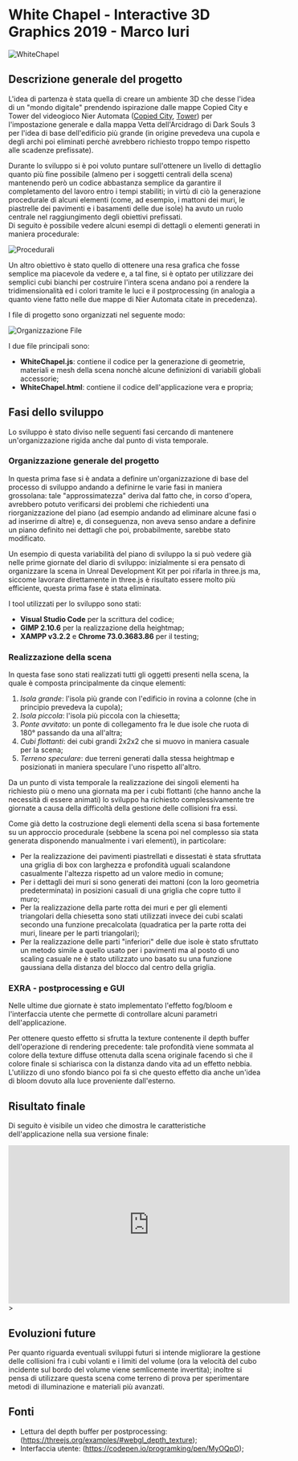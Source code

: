 # White Chapel - Interactive 3D Graphics 2019 - Marco Iuri

![WhiteChapel](WhiteChapel.png)

## Descrizione generale del progetto

L'idea di partenza è stata quella di creare un ambiente 3D che desse l'idea di un "mondo digitale" prendendo ispirazione dalle mappe Copied City e Tower del videogioco Nier Automata ([Copied City](https://steamuserimages-a.akamaihd.net/ugc/947341295631366587/AB7D5149E653F0F5018483E310B4545002E49A48/), [Tower](https://lparchive.org/NieR-Automata/Update%20135/)) per l'impostazione generale e dalla mappa Vetta dell'Arcidrago di Dark Souls 3 per l'idea di base dell'edificio più grande (in origine prevedeva una cupola e degli archi poi eliminati perchè avrebbero richiesto troppo tempo rispetto alle scadenze prefissate).

Durante lo sviluppo si è poi voluto puntare sull'ottenere un livello di dettaglio quanto più fine possibile (almeno per i soggetti centrali della scena) mantenendo però un codice abbastanza semplice da garantire il completamento del lavoro entro i tempi stabiliti; in virtù di ciò la generazione procedurale di alcuni elementi (come, ad esempio, i mattoni dei muri, le piastrelle dei pavimenti e i basamenti delle due isole) ha avuto un ruolo centrale nel raggiungimento degli obiettivi prefissati.<br>
Di seguito è possibile vedere alcuni esempi di dettagli o elementi generati in maniera procedurale:

![Procedurali](proc.png)

Un altro obiettivo è stato quello di ottenere una resa grafica che fosse semplice ma piacevole da vedere e, a tal fine, si è optato per utilizzare dei semplici cubi bianchi per costruire l'intera scena andano poi a rendere la tridimensionalità ed i colori tramite le luci e il postprocessing (in analogia a quanto viene fatto nelle due mappe di Nier Automata citate in precedenza).

I file di progetto sono organizzati nel seguente modo:

![Organizzazione File](FileOrg.png)

I due file principali sono:
*   **WhiteChapel.js**: contiene il codice per la generazione di geometrie, materiali e mesh della scena nonchè alcune definizioni di variabili globali accessorie;
*   **WhiteChapel.html**: contiene il codice dell'applicazione vera e propria;

## Fasi dello sviluppo

Lo sviluppo è stato diviso nelle seguenti fasi cercando di mantenere un'organizzazione rigida anche dal punto di vista temporale.

### Organizzazione generale del progetto
In questa prima fase si è andata a definire un'organizzazione di base del processo di sviluppo andando a definirne le varie fasi in maniera grossolana: tale "approssimatezza" deriva dal fatto che, in corso d'opera, avrebbero potuto verificarsi dei problemi che richiedenti una riorganizzazione del piano (ad esempio andando ad eliminare alcune fasi o ad inserirne di altre) e, di conseguenza, non aveva senso andare a definire un piano definito nei dettagli che poi, probabilmente, sarebbe stato modificato.

Un esempio di questa variabilità del piano di sviluppo la si può vedere già nelle prime giornate del diario di sviluppo: inizialmente si era pensato di organizzare la scena in Unreal Development Kit per poi rifarla in three.js ma, siccome lavorare direttamente in three.js è risultato essere molto più efficiente, questa prima fase è stata eliminata.

I tool utilizzati per lo sviluppo sono stati:
*   **Visual Studio Code** per la scrittura del codice;
*   **GIMP 2.10.6** per la realizzazione della heightmap;
*   **XAMPP v3.2.2** e **Chrome 73.0.3683.86** per il testing;

### Realizzazione della scena
In questa fase sono stati realizzati tutti gli oggetti presenti nella scena, la quale è composta principalmente da cinque elementi:
1.  *Isola grande*: l'isola più grande con l'edificio in rovina a colonne (che in principio prevedeva la cupola);
2.  *Isola piccola*: l'isola più piccola con la chiesetta;
3.  *Ponte avvitato*: un ponte di collegamento fra le due isole che ruota di 180° passando da una all'altra;
4.  *Cubi flottanti*: dei cubi grandi 2x2x2 che si muovo in maniera casuale per la scena;
5.  *Terreno speculare*: due terreni generati dalla stessa heightmap e posizionati in maniera speculare l'uno rispetto all'altro.

Da un punto di vista temporale la realizzazione dei singoli elementi ha richiesto più o meno una giornata ma per i cubi flottanti (che hanno anche la necessità di essere animati) lo sviluppo ha richiesto complessivamente tre giornate a causa della difficoltà della gestione delle collisioni fra essi.

Come già detto la costruzione degli elementi della scena si basa fortemente su un approccio procedurale (sebbene la scena poi nel complesso sia stata generata disponendo manualmente i vari elementi), in particolare:
*   Per la realizzazione dei pavimenti piastrellati e dissestati è stata sfruttata una griglia di box con larghezza e profondità uguali scalandone casualmente l'altezza rispetto ad un valore medio in comune;
*   Per i dettagli dei muri si sono generati dei mattoni (con la loro geometria predeterminata) in posizioni casuali di una griglia che copre tutto il muro;
*   Per la realizzazione della parte rotta dei muri e per gli elementi triangolari della chiesetta sono stati utilizzati invece dei cubi scalati secondo una funzione precalcolata (quadratica per la parte rotta dei muri, lineare per le parti triangolari);
*   Per la realizzazione delle parti "inferiori" delle due isole è stato sfruttato un metodo simile a quello usato per i pavimenti ma al posto di uno scaling casuale ne è stato utilizzato uno basato su una funzione gaussiana della distanza del blocco dal centro della griglia.

### EXRA - postprocessing e GUI
Nelle ultime due giornate è stato implementato l'effetto fog/bloom e l'interfaccia utente che permette di controllare alcuni parametri dell'applicazione.

Per ottenere questo effetto si sfrutta la texture contenente il depth buffer dell'operazione di rendering precedente: tale profondità viene sommata al colore della texture diffuse ottenuta dalla scena originale facendo sì che il colore finale si schiarisca con la distanza dando vita ad un effetto nebbia.
L'utilizzo di uno sfondo bianco poi fa sì che questo effetto dia anche un'idea di bloom dovuto alla luce proveniente dall'esterno.

## Risultato finale

Di seguito è visibile un video che dimostra le caratteristiche dell'applicazione nella sua versione finale:

<iframe width="560" height="315" src="https://www.youtube.com/embed/bOtyXwKqfQ4" frameborder="0" allow="accelerometer; autoplay; encrypted-media; gyroscope; picture-in-picture" allowfullscreen></iframe>>

## Evoluzioni future

Per quanto riguarda eventuali sviluppi futuri si intende migliorare la gestione delle collisioni fra i cubi volanti e i limiti del volume (ora la velocità del cubo incidente sul bordo del volume viene semlicemente invertita); inoltre si pensa di utilizzare questa scena come terreno di prova per sperimentare metodi di illuminazione e materiali più avanzati.

## Fonti
*   Lettura del depth buffer per postprocessing: (https://threejs.org/examples/#webgl_depth_texture);
*   Interfaccia utente: (https://codepen.io/programking/pen/MyOQpO);